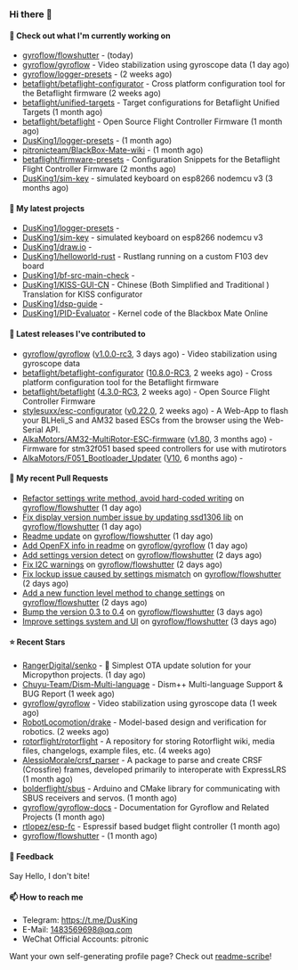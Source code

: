 ### Hi there 👋

#### 👷 Check out what I'm currently working on

- [gyroflow/flowshutter](https://github.com/gyroflow/flowshutter) -  (today)
- [gyroflow/gyroflow](https://github.com/gyroflow/gyroflow) - Video stabilization using gyroscope data (1 day ago)
- [gyroflow/logger-presets](https://github.com/gyroflow/logger-presets) -  (2 weeks ago)
- [betaflight/betaflight-configurator](https://github.com/betaflight/betaflight-configurator) - Cross platform configuration tool for the Betaflight firmware (2 weeks ago)
- [betaflight/unified-targets](https://github.com/betaflight/unified-targets) - Target configurations for Betaflight Unified Targets (1 month ago)
- [betaflight/betaflight](https://github.com/betaflight/betaflight) - Open Source Flight Controller Firmware (1 month ago)
- [DusKing1/logger-presets](https://github.com/DusKing1/logger-presets) -  (1 month ago)
- [pitronicteam/BlackBox-Mate-wiki](https://github.com/pitronicteam/BlackBox-Mate-wiki) -  (1 month ago)
- [betaflight/firmware-presets](https://github.com/betaflight/firmware-presets) - Configuration Snippets for the Betaflight Flight Controller Firmware (2 months ago)
- [DusKing1/sim-key](https://github.com/DusKing1/sim-key) - simulated keyboard on esp8266 nodemcu v3 (3 months ago)

#### 🌱 My latest projects

- [DusKing1/logger-presets](https://github.com/DusKing1/logger-presets) - 
- [DusKing1/sim-key](https://github.com/DusKing1/sim-key) - simulated keyboard on esp8266 nodemcu v3
- [DusKing1/draw.io](https://github.com/DusKing1/draw.io) - 
- [DusKing1/helloworld-rust](https://github.com/DusKing1/helloworld-rust) - Rustlang running on a custom F103 dev board
- [DusKing1/bf-src-main-check](https://github.com/DusKing1/bf-src-main-check) - 
- [DusKing1/KISS-GUI-CN](https://github.com/DusKing1/KISS-GUI-CN) - Chinese (Both Simplified and Traditional ) Translation for KISS configurator
- [DusKing1/dsp-guide](https://github.com/DusKing1/dsp-guide) - 
- [DusKing1/PID-Evaluator](https://github.com/DusKing1/PID-Evaluator) - Kernel code of the Blackbox Mate Online

#### 🔭 Latest releases I've contributed to

- [gyroflow/gyroflow](https://github.com/gyroflow/gyroflow) ([v1.0.0-rc3](https://github.com/gyroflow/gyroflow/releases/tag/v1.0.0-rc3), 3 days ago) - Video stabilization using gyroscope data
- [betaflight/betaflight-configurator](https://github.com/betaflight/betaflight-configurator) ([10.8.0-RC3](https://github.com/betaflight/betaflight-configurator/releases/tag/10.8.0-RC3), 2 weeks ago) - Cross platform configuration tool for the Betaflight firmware
- [betaflight/betaflight](https://github.com/betaflight/betaflight) ([4.3.0-RC3](https://github.com/betaflight/betaflight/releases/tag/4.3.0-RC3), 2 weeks ago) - Open Source Flight Controller Firmware
- [stylesuxx/esc-configurator](https://github.com/stylesuxx/esc-configurator) ([v0.22.0](https://github.com/stylesuxx/esc-configurator/releases/tag/v0.22.0), 2 weeks ago) - A Web-App to flash your BLHeli_S and AM32 based ESCs from the browser using the Web-Serial API.
- [AlkaMotors/AM32-MultiRotor-ESC-firmware](https://github.com/AlkaMotors/AM32-MultiRotor-ESC-firmware) ([v1.80](https://github.com/AlkaMotors/AM32-MultiRotor-ESC-firmware/releases/tag/v1.80), 3 months ago) - Firmware for stm32f051 based speed controllers for use with mutirotors
- [AlkaMotors/F051_Bootloader_Updater](https://github.com/AlkaMotors/F051_Bootloader_Updater) ([V10](https://github.com/AlkaMotors/F051_Bootloader_Updater/releases/tag/V10), 6 months ago) - 

#### 🔨 My recent Pull Requests

- [Refactor settings write method, avoid hard-coded writing](https://github.com/gyroflow/flowshutter/pull/25) on [gyroflow/flowshutter](https://github.com/gyroflow/flowshutter) (1 day ago)
- [Fix display version number issue by updating ssd1306 lib](https://github.com/gyroflow/flowshutter/pull/24) on [gyroflow/flowshutter](https://github.com/gyroflow/flowshutter) (1 day ago)
- [Readme update](https://github.com/gyroflow/flowshutter/pull/23) on [gyroflow/flowshutter](https://github.com/gyroflow/flowshutter) (1 day ago)
- [Add OpenFX info in readme](https://github.com/gyroflow/gyroflow/pull/185) on [gyroflow/gyroflow](https://github.com/gyroflow/gyroflow) (1 day ago)
- [Add settings version detect](https://github.com/gyroflow/flowshutter/pull/22) on [gyroflow/flowshutter](https://github.com/gyroflow/flowshutter) (2 days ago)
- [Fix I2C warnings](https://github.com/gyroflow/flowshutter/pull/21) on [gyroflow/flowshutter](https://github.com/gyroflow/flowshutter) (2 days ago)
- [Fix lockup issue caused by settings mismatch](https://github.com/gyroflow/flowshutter/pull/20) on [gyroflow/flowshutter](https://github.com/gyroflow/flowshutter) (2 days ago)
- [Add a new function level method to change settings](https://github.com/gyroflow/flowshutter/pull/19) on [gyroflow/flowshutter](https://github.com/gyroflow/flowshutter) (2 days ago)
- [Bump the version 0.3 to 0.4](https://github.com/gyroflow/flowshutter/pull/18) on [gyroflow/flowshutter](https://github.com/gyroflow/flowshutter) (3 days ago)
- [Improve settings system and UI](https://github.com/gyroflow/flowshutter/pull/17) on [gyroflow/flowshutter](https://github.com/gyroflow/flowshutter) (3 days ago)

#### ⭐ Recent Stars

- [RangerDigital/senko](https://github.com/RangerDigital/senko) - 🦊 Simplest OTA update solution for your Micropython projects. (1 day ago)
- [Chuyu-Team/Dism-Multi-language](https://github.com/Chuyu-Team/Dism-Multi-language) - Dism&#43;&#43; Multi-language Support &amp; BUG Report (1 week ago)
- [gyroflow/gyroflow](https://github.com/gyroflow/gyroflow) - Video stabilization using gyroscope data (1 week ago)
- [RobotLocomotion/drake](https://github.com/RobotLocomotion/drake) - Model-based design and verification for robotics. (2 weeks ago)
- [rotorflight/rotorflight](https://github.com/rotorflight/rotorflight) - A repository for storing Rotorflight wiki, media files, changelogs, example files, etc. (4 weeks ago)
- [AlessioMorale/crsf_parser](https://github.com/AlessioMorale/crsf_parser) - A package to parse and create CRSF (Crossfire) frames, developed primarily to interoperate with ExpressLRS (1 month ago)
- [bolderflight/sbus](https://github.com/bolderflight/sbus) - Arduino and CMake library for communicating with SBUS receivers and servos. (1 month ago)
- [gyroflow/gyroflow-docs](https://github.com/gyroflow/gyroflow-docs) - Documentation for Gyroflow and Related Projects (1 month ago)
- [rtlopez/esp-fc](https://github.com/rtlopez/esp-fc) - Espressif based budget flight controller (1 month ago)
- [gyroflow/flowshutter](https://github.com/gyroflow/flowshutter) -  (1 month ago)

#### 💬 Feedback

Say Hello, I don't bite!

#### 📫 How to reach me

- Telegram: https://t.me/DusKing
- E-Mail: 1483569698@qq.com
- WeChat Official Accounts: pitronic

Want your own self-generating profile page? Check out [readme-scribe](https://github.com/muesli/readme-scribe)!
